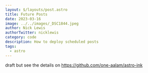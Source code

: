 ```yaml
---
layout: $/layouts/post.astro
title: Future Posts
date: 2023-03-16
image: ../../images/_DSC1844.jpeg
author: Nick Lewis
authorTwitter: nicklewis
category: code
description: How to deploy scheduled posts
tags:
  - astro
---
```


draft but see the details on https://github.com/one-aalam/astro-ink 